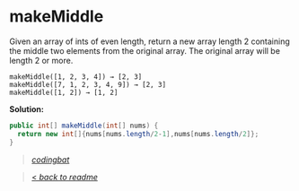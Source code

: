 # makeMiddle

Given an array of ints of even length, return a new array length 2 containing the middle two elements from the original array. The original array will be length 2 or more.

```
makeMiddle([1, 2, 3, 4]) → [2, 3]
makeMiddle([7, 1, 2, 3, 4, 9]) → [2, 3]
makeMiddle([1, 2]) → [1, 2]
```

**Solution:**

```java
public int[] makeMiddle(int[] nums) {
  return new int[]{nums[nums.length/2-1],nums[nums.length/2]};
}
```

> _[codingbat](http://codingbat.com/prob/p199519)_

> [< _back to readme_](/README.md)